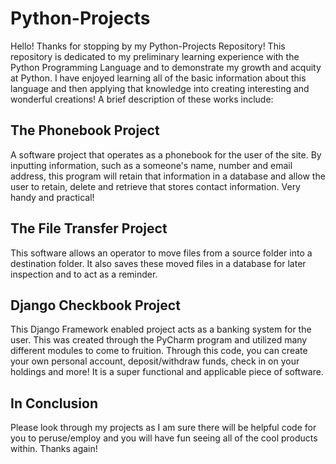 # Python-Projects

Hello! Thanks for stopping by my Python-Projects Repository! This repository is dedicated to my preliminary learning experience with the Python Programming Language and to demonstrate my growth and acquity at Python. I have enjoyed learning all of the basic information about this language and then applying that knowledge into creating interesting and wonderful creations! A brief description of these works include:

## The Phonebook Project
A software project that operates as a phonebook for the user of the site. By inputting information, such as a someone's name, number and email address, this program will retain that information in a database and allow the user to retain, delete and retrieve that stores contact information. Very handy and practical! 

## The File Transfer Project
This software allows an operator to move files from a source folder into a destination folder. It also saves these moved files in a database for later inspection and to act as a reminder. 

## Django Checkbook Project 
This Django Framework enabled project acts as a banking system for the user. This was created through the PyCharm program and utilized many different modules to come to fruition. Through this code, you can create your own personal account, deposit/withdraw funds, check in on your holdings and more! It is a super functional and applicable piece of software.   

## In Conclusion
Please look through my projects as I am sure there will be helpful code for you to peruse/employ and you will have fun seeing all of the cool products within. Thanks again!
